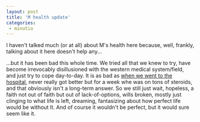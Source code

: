 ```yaml
---
layout: post
title: 'M health update'
categories:
 - minutia
---
```


I haven't talked much (or at all) about M's health here because, well, frankly, talking about it here doesn't help any...

...but it has been bad this whole time. We tried all that we knew to try, have become irrevocably disillusioned with the western medical system/field, and just try to cope day-to-day. It is as bad as <a href="index.php?archive=$file&id_pass=01">when we went to the hospital</a>, never really got better but for a week whe was on tons of steroids, and that obviously isn't a long-term answer. So we still just wait, hopeless, a faith not out of faith but out of lack-of-options, wills broken, mostly just clinging to what life is left, dreaming, fantasizing about how perfect life would be without It. And of course it wouldn't be perfect, but it would sure seem like it.